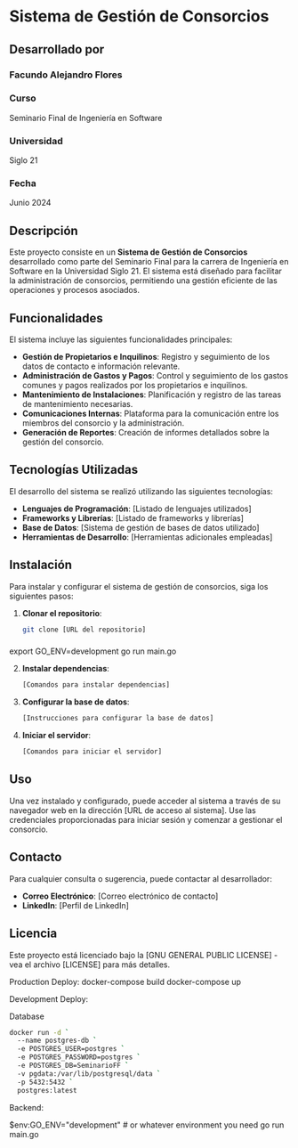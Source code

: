 # Sistema de Gestión de Consorcios

## Desarrollado por

### Facundo Alejandro Flores

### Curso

Seminario Final de Ingeniería en Software

### Universidad

Siglo 21

### Fecha

Junio 2024

## Descripción

Este proyecto consiste en un **Sistema de Gestión de Consorcios** desarrollado como parte del Seminario Final para la carrera de Ingeniería en Software en la Universidad Siglo 21. El sistema está diseñado para facilitar la administración de consorcios, permitiendo una gestión eficiente de las operaciones y procesos asociados.

## Funcionalidades

El sistema incluye las siguientes funcionalidades principales:

- **Gestión de Propietarios e Inquilinos**: Registro y seguimiento de los datos de contacto e información relevante.
- **Administración de Gastos y Pagos**: Control y seguimiento de los gastos comunes y pagos realizados por los propietarios e inquilinos.
- **Mantenimiento de Instalaciones**: Planificación y registro de las tareas de mantenimiento necesarias.
- **Comunicaciones Internas**: Plataforma para la comunicación entre los miembros del consorcio y la administración.
- **Generación de Reportes**: Creación de informes detallados sobre la gestión del consorcio.

## Tecnologías Utilizadas

El desarrollo del sistema se realizó utilizando las siguientes tecnologías:

- **Lenguajes de Programación**: [Listado de lenguajes utilizados]
- **Frameworks y Librerías**: [Listado de frameworks y librerías]
- **Base de Datos**: [Sistema de gestión de bases de datos utilizado]
- **Herramientas de Desarrollo**: [Herramientas adicionales empleadas]

## Instalación

Para instalar y configurar el sistema de gestión de consorcios, siga los siguientes pasos:

1. **Clonar el repositorio**:

   ```bash
   git clone [URL del repositorio]
   ```

###

export GO_ENV=development
go run main.go

2. **Instalar dependencias**:

   ```bash
   [Comandos para instalar dependencias]
   ```

3. **Configurar la base de datos**:

   ```bash
   [Instrucciones para configurar la base de datos]
   ```

4. **Iniciar el servidor**:

   ```bash
   [Comandos para iniciar el servidor]
   ```

## Uso

Una vez instalado y configurado, puede acceder al sistema a través de su navegador web en la dirección [URL de acceso al sistema]. Use las credenciales proporcionadas para iniciar sesión y comenzar a gestionar el consorcio.

## Contacto

Para cualquier consulta o sugerencia, puede contactar al desarrollador:

- **Correo Electrónico**: [Correo electrónico de contacto]
- **LinkedIn**: [Perfil de LinkedIn]

## Licencia

Este proyecto está licenciado bajo la [GNU GENERAL PUBLIC LICENSE] - vea el archivo [LICENSE] para más detalles.




Production Deploy:
docker-compose build 
docker-compose up





Development Deploy:

Database
```bash
docker run -d `
  --name postgres-db `
  -e POSTGRES_USER=postgres `
  -e POSTGRES_PASSWORD=postgres `
  -e POSTGRES_DB=SeminarioFF `
  -v pgdata:/var/lib/postgresql/data `
  -p 5432:5432 `
  postgres:latest
```



Backend:

$env:GO_ENV="development" # or whatever environment you need
go run main.go
